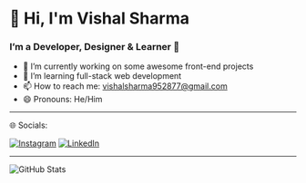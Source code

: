 # 👋 Hi, I'm Vishal Sharma
### I’m a Developer, Designer & Learner 🚀

- 🔭 I’m currently working on some awesome front-end projects
- 🌱 I’m learning full-stack web development
- 📫 How to reach me: vishalsharma952877@gmail.com
- 😄 Pronouns: He/Him

---

🌐 Socials:


[![Instagram](https://img.shields.io/badge/Instagram-E4405F?style=for-the-badge&logo=instagram&logoColor=white)](https://www.instagram.com/vishal_sharma_6033)
[![LinkedIn](https://img.shields.io/badge/LinkedIn-0077B5?style=for-the-badge&logo=linkedin&logoColor=white)](https://www.linkedin.com/in/vishal‑sharma‑a49603315)

---


![GitHub Stats](https://github-readme-stats.vercel.app/api?username=aadilkhan08&show_icons=true)
